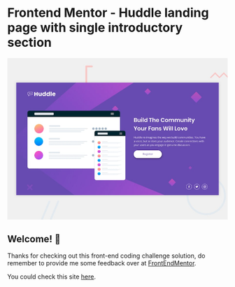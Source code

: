 # Frontend Mentor - Huddle landing page with single introductory section

![Design preview for the Huddle landing page with single introductory section](./design/desktop-preview.jpg)

## Welcome! 👋

Thanks for checking out this front-end coding challenge solution, do remember to provide me some feedback over at [FrontEndMentor](frontendmentor.io).

You could check this site [here](https://tomboynotes.github.io/huddle-intro-landing-page/).
